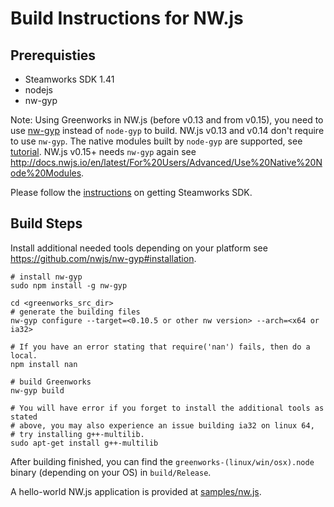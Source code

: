 # Build Instructions for NW.js

## Prerequisties

* Steamworks SDK 1.41
* nodejs
* nw-gyp

Note: Using Greenworks in NW.js (before v0.13 and from v0.15), you need to use
[nw-gyp](https://github.com/nwjs/nw-gyp) instead of `node-gyp` to build.
NW.js v0.13 and v0.14 don't require to use `nw-gyp`. The native modules built
by `node-gyp` are supported, see
[tutorial](https://groups.google.com/forum/#!msg/nwjs-general/UqEq8ito2gI/W-ld9LSoDQAJ).
NW.js v0.15+ needs `nw-gyp` again see http://docs.nwjs.io/en/latest/For%20Users/Advanced/Use%20Native%20Node%20Modules.

Please follow the [instructions](get-steamworks-sdk.md) on getting Steamworks SDK.

## Build Steps

Install additional needed tools depending on your platform see
https://github.com/nwjs/nw-gyp#installation.

```shell
# install nw-gyp
sudo npm install -g nw-gyp

cd <greenworks_src_dir>
# generate the building files
nw-gyp configure --target=<0.10.5 or other nw version> --arch=<x64 or ia32>

# If you have an error stating that require('nan') fails, then do a local.
npm install nan

# build Greenworks
nw-gyp build

# You will have error if you forget to install the additional tools as stated
# above, you may also experience an issue building ia32 on linux 64,
# try installing g++-multilib.
sudo apt-get install g++-multilib
```

After building finished, you can find the `greenworks-(linux/win/osx).node`
binary (depending on your OS) in `build/Release`.

A hello-world NW.js application is provided at [samples/nw.js](../samples/nw.js).
